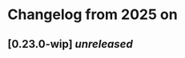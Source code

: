 # Changelog from 2025 on

## [0.23.0-wip] *unreleased*


[unreleased]: https://github.com/andamira/devela/compare/v0.23.0-wip...HEAD
